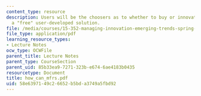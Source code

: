 ```yaml
---
content_type: resource
description: Users will be the choosers as to whether to buy or innovate or select
  a "free" user-developed solution.
file: /media/courses/15-352-managing-innovation-emerging-trends-spring-2005/58e6397149c26652b5bda3749a5fbd92_how_can_mfrs.pdf
file_type: application/pdf
learning_resource_types:
- Lecture Notes
ocw_type: OCWFile
parent_title: Lecture Notes
parent_type: CourseSection
parent_uid: 85b33ea9-7271-323b-e674-6ae4183b0435
resourcetype: Document
title: how_can_mfrs.pdf
uid: 58e63971-49c2-6652-b5bd-a3749a5fbd92
---
```


